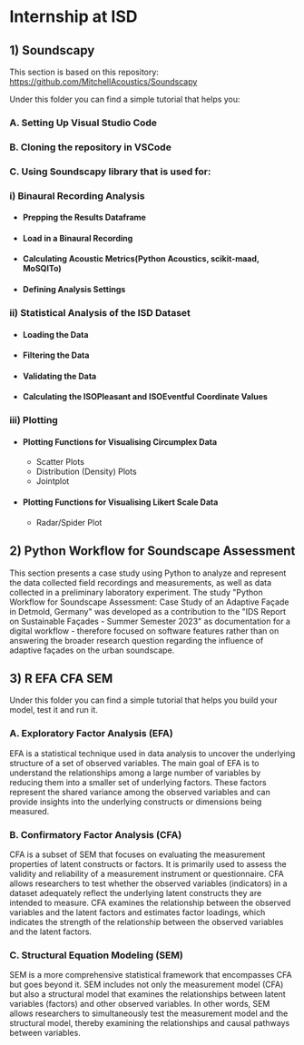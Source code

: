 # Internship at ISD

## 1) Soundscapy 
This section is based on this repository: https://github.com/MitchellAcoustics/Soundscapy

Under this folder you can find a simple tutorial that helps you:

### A.	Setting Up Visual Studio Code 
### B.	Cloning the repository in VSCode
### C.	Using Soundscapy library that is used for:
### i) Binaural Recording Analysis
+ #### Prepping the Results Dataframe
+ #### Load in a Binaural Recording
+ #### Calculating Acoustic Metrics(Python Acoustics, scikit-maad, MoSQITo)
+ #### Defining Analysis Settings
### ii) Statistical Analysis of the ISD Dataset
+ #### Loading the Data
+ #### Filtering the Data
+ #### Validating the Data
+ #### Calculating the ISOPleasant and ISOEventful Coordinate Values
### iii) Plotting
+ #### Plotting Functions for Visualising Circumplex Data
  + Scatter Plots
  + Distribution (Density) Plots
  + Jointplot
+ #### Plotting Functions for Visualising Likert Scale Data
  + Radar/Spider Plot

## 2) Python Workflow for Soundscape Assessment

This section presents a case study using Python to analyze and represent the data collected field recordings and measurements, as well as data collected in a preliminary laboratory experiment. The study "Python Workflow for Soundscape Assessment: Case Study of an Adaptive Façade in Detmold, Germany" was developed as a contribution to the "IDS Report on Sustainable Façades - Summer Semester 2023" as documentation for a digital workflow - therefore focused on software features rather than on answering the broader research question regarding the influence of adaptive façades on the urban soundscape.

## 3) R EFA CFA SEM

Under this folder you can find a simple tutorial that helps you build your model, test it and run it.

### A. Exploratory Factor Analysis (EFA)
EFA is a statistical technique used in data analysis to uncover the underlying structure of a set 
of observed variables. The main goal of EFA is to understand the relationships among a large 
number of variables by reducing them into a smaller set of underlying factors. These factors 
represent the shared variance among the observed variables and can provide insights into the 
underlying constructs or dimensions being measured.

### B. Confirmatory Factor Analysis (CFA)
CFA is a subset of SEM that focuses on evaluating the measurement properties of latent 
constructs or factors. It is primarily used to assess the validity and reliability of a 
measurement instrument or questionnaire. CFA allows researchers to test whether the 
observed variables (indicators) in a dataset adequately reflect the underlying latent constructs 
they are intended to measure. CFA examines the relationship between the observed variables
and the latent factors and estimates factor loadings, which indicates the strength of the 
relationship between the observed variables and the latent factors.

### C. Structural Equation Modeling (SEM)
SEM is a more comprehensive statistical framework that encompasses CFA but goes beyond 
it. SEM includes not only the measurement model (CFA) but also a structural model that 
examines the relationships between latent variables (factors) and other observed variables. In 
other words, SEM allows researchers to simultaneously test the measurement model and the 
structural model, thereby examining the relationships and causal pathways between variables.





